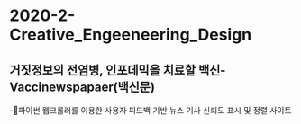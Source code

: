 # 2020-2-Creative_Engeeneering_Design
 
## 거짓정보의 전염병, 인포데믹을 치료할 백신-Vaccinewspapaer(백신문)

-📰파이썬 웹크롤러를 이용한 사용자 피드백 기반 뉴스 기사 신뢰도 표시 및 정렬 사이트
